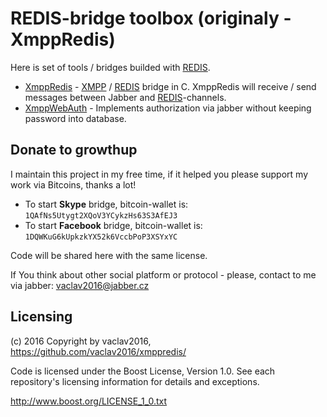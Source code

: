 # REDIS-bridge toolbox (originaly - XmppRedis)

Here is set of tools / bridges builded with [REDIS](http://redis.io/).

* [XmppRedis](xmppredis/) - [XMPP](http://xmpp.org/) / [REDIS](http://redis.io/) bridge in C. XmppRedis will receive / send messages between Jabber and [REDIS](http://redis.io/)-channels.
* [XmppWebAuth](xmppwebauth/) - Implements authorization via jabber without keeping password into database.

## Donate to growthup

I maintain this project in my free time, if it helped you please support my work via Bitcoins, thanks a lot!

* To start **Skype** bridge, bitcoin-wallet is: `1QAfNs5Utygt2XQoV3YCykzHs63S3AfEJ3`
* To start **Facebook** bridge, bitcoin-wallet is: `1DQWKuG6kUpkzkYX52k6VccbPoP3XSYxYC`

Code will be shared here with the same license.

If You think about other social platform or protocol - please, contact to me via jabber: vaclav2016@jabber.cz

## Licensing

(с) 2016 Copyright by vaclav2016, https://github.com/vaclav2016/xmppredis/

Code is licensed under the Boost License, Version 1.0. See each
repository's licensing information for details and exceptions.

http://www.boost.org/LICENSE_1_0.txt
